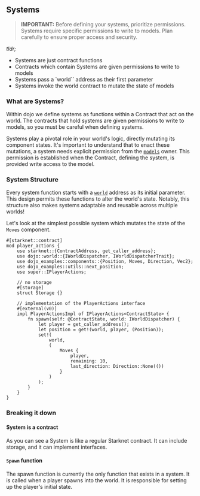 ## Systems

> **IMPORTANT:** Before defining your systems, prioritize permissions. Systems require specific permissions to write to models. Plan carefully to ensure proper access and security.

_tldr;_
-  Systems are just contract functions
-  Contracts which contain Systems are given permissions to write to models
-  Systems pass a `world`` address as their first parameter
-  Systems invoke the world contract to mutate the state of models

### What are Systems?

Within dojo we define systems as functions within a Contract that act on the world. The contracts that hold systems are given permissions to write to models, so you must be careful when defining systems.

Systems play a pivotal role in your world's logic, directly mutating its component states. It's important to understand that to enact these mutations, a system needs explicit permission from the [`models`](./models.md) owner. This permission is established when the Contract, defining the system, is provided write access to the model.

### System Structure

Every system function starts with a [`world`](./world.md) address as its initial parameter. This design permits these functions to alter the world's state. Notably, this structure also makes systems adaptable and reusable across multiple worlds!

Let's look at the simplest possible system which mutates the state of the `Moves` component.

```rust,ignore
#[starknet::contract]
mod player_actions {
    use starknet::{ContractAddress, get_caller_address};
    use dojo::world::{IWorldDispatcher, IWorldDispatcherTrait};
    use dojo_examples::components::{Position, Moves, Direction, Vec2};
    use dojo_examples::utils::next_position;
    use super::IPlayerActions;

    // no storage
    #[storage]
    struct Storage {}

    // implementation of the PlayerActions interface
    #[external(v0)]
    impl PlayerActionsImpl of IPlayerActions<ContractState> {
        fn spawn(self: @ContractState, world: IWorldDispatcher) {
            let player = get_caller_address();
            let position = get!(world, player, (Position));
            set!(
                world,
                (
                    Moves { 
                        player, 
                        remaining: 10, 
                        last_direction: Direction::None(()) 
                    }
                )
            );
        }
    }
}
```

### Breaking it down

#### System is a contract

As you can see a System is like a regular Starknet contract. It can include storage, and it can implement interfaces.

#### `Spawn` function

The spawn function is currently the only function that exists in a system. It is called when a player spawns into the world. It is responsible for setting up the player's initial state.


<!-- 
### Using View Functions

There are times when we need to compute the value of a component dynamically, rather than fetching its static state. For instance, in the context of a VRGDA, if you want to ascertain the current price, merely querying the component state won't suffice. Instead, you'd need to compute the price based on certain parameters and the current state.

This is where view functions come into play.

**What are View Functions?**

View functions are a way to derive or compute values from the existing state of a component. They are invoked by the world and receive the current state of the component as an argument. Subsequently, these functions return a computed value based on this state.

**Example from VRGDA**:

The below snippet, taken from the VRGDA example available on [this link](https://github.com/dojoengine/dojo-examples), illustrates how to implement a view function:

```rust,ignore
#[system]
mod view_price {
    //... other code ...

    fn execute(ctx: Context, game_id: u64, item_id: u128, amount: u128) -> Fixed {
        let mut auction = get!(ctx.world, (game_id, item_id), Auction);

        // Convert auction to VRGDA
        let VRGDA = auction.to_LogisticVRGDA();

        // Calculate time since the auction began
        let time_since_start: u128 = get_block_timestamp().into() - auction.start_time.into();

        // Compute the current price
        VRGDA.get_vrgda_price(
            FixedTrait::new(time_since_start, false), // Time elapsed since auction start
            FixedTrait::new(auction.sold, false)      // Quantity sold
        )
    }
}
```

In this example, the function computes and returns the current price of the VRGDA based on the ongoing state of the auction.

**How to Invoke View Functions?**

- **Using Dojo Core**: If you are working within the [Dojo Core](../client/npm/core.md), utilize the `call` function. 
  
- **For Rust Users**: The [Starkli](https://book.starkli.rs/) library provides a handy method to invoke view functions in Rust.

I hope this revised version enhances the clarity and flow of the information you want to convey!

### System Authentication

Systems must be given permission to write to components. By default they have no permissions. With `sozo` we can however give them permissions to write to components.

```console
sozo auth writer Moves Spawn 
```

Here we have authorised the `Spawn` system to write to the `Moves` component. 

Read more in the [sozo](../toolchain/sozo/overview.md) docs. -->